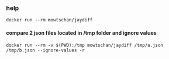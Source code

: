 ### help
```
docker run --rm mowtschan/jaydiff
```

#### compare 2 json files located in /tmp folder and ignore values
```
docker run --rm -v $(PWD):/tmp mowtschan/jaydiff /tmp/a.json /tmp/b.json --ignore-values -r
```
